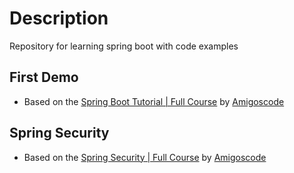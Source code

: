 # Description
Repository for learning spring boot with code examples  

## First Demo
+ Based on the [Spring Boot Tutorial | Full Course](https://www.youtube.com/watch?v=9SGDpanrc8U "Spring Boot Tutorial | Full Course") by [Amigoscode](https://www.youtube.com/c/amigoscode "Amigoscode's channel")

## Spring Security
+ Based on the [Spring Security | Full Course](https://www.youtube.com/watch?v=her_7pa0vrg) by [Amigoscode](https://www.youtube.com/c/amigoscode "Amigoscode's channel")
